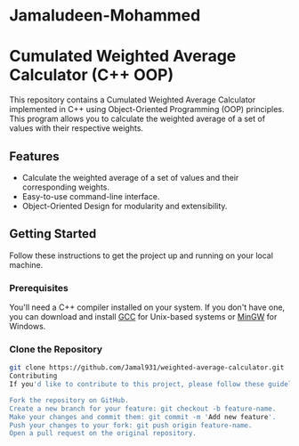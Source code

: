 # Jamaludeen-Mohammed
# Cumulated Weighted Average Calculator (C++ OOP)

This repository contains a Cumulated Weighted Average Calculator implemented in C++ using Object-Oriented Programming (OOP) principles. This program allows you to calculate the weighted average of a set of values with their respective weights.

## Features

- Calculate the weighted average of a set of values and their corresponding weights.
- Easy-to-use command-line interface.
- Object-Oriented Design for modularity and extensibility.

## Getting Started

Follow these instructions to get the project up and running on your local machine.

### Prerequisites

You'll need a C++ compiler installed on your system. If you don't have one, you can download and install [GCC](https://gcc.gnu.org/) for Unix-based systems or [MinGW](http://www.mingw.org/) for Windows.

### Clone the Repository

```bash
git clone https://github.com/Jamal931/weighted-average-calculator.git
Contributing
If you'd like to contribute to this project, please follow these guidelines:

Fork the repository on GitHub.
Create a new branch for your feature: git checkout -b feature-name.
Make your changes and commit them: git commit -m 'Add new feature'.
Push your changes to your fork: git push origin feature-name.
Open a pull request on the original repository.
